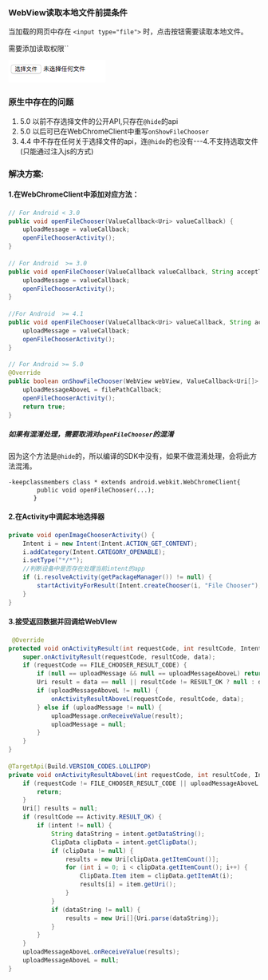 ### WebView读取本地文件前提条件
当加载的网页中存在 `<input type="file">` 时，点击按钮需要读取本地文件。  

需要添加读取权限``

![](/assets/html选取文件.png)

### 原生中存在的问题
1. 5.0 以前不存选择文件的公开API,只存在`@hide`的api
2. 5.0 以后可已在WebChromeClient中重写`onShowFileChooser`
3. 4.4 中不存在任何关于选择文件的api，连`@hide`的也没有---4.不支持选取文件(只能通过注入js的方式)

### 解决方案:
#### 1.在WebChromeClient中添加对应方法： 

```java
// For Android < 3.0
public void openFileChooser(ValueCallback<Uri> valueCallback) {
    uploadMessage = valueCallback;
    openFileChooserActivity();
}

// For Android  >= 3.0
public void openFileChooser(ValueCallback valueCallback, String acceptType) {
    uploadMessage = valueCallback;
    openFileChooserActivity();
}

//For Android  >= 4.1
public void openFileChooser(ValueCallback<Uri> valueCallback, String acceptType, String capture) {
    uploadMessage = valueCallback;
    openFileChooserActivity();
}

// For Android >= 5.0
@Override
public boolean onShowFileChooser(WebView webView, ValueCallback<Uri[]> filePathCallback, WebChromeClient.FileChooserParams fileChooserParams) {
    uploadMessageAboveL = filePathCallback;
    openFileChooserActivity();
    return true;
}
```

##### 如果有混淆处理，需要取消对`openFileChooser`的混淆
因为这个方法是`@hide`的，所以编译的SDK中没有，如果不做混淆处理，会将此方法混淆。

```
-keepclassmembers class * extends android.webkit.WebChromeClient{
        public void openFileChooser(...);
       }
```


#### 2.在Activity中调起本地选择器

```java
private void openImageChooserActivity() {
    Intent i = new Intent(Intent.ACTION_GET_CONTENT);
    i.addCategory(Intent.CATEGORY_OPENABLE);
    i.setType("*/*");
    //判断设备中是否存在处理当前intent的app
    if (i.resolveActivity(getPackageManager()) != null) {
        startActivityForResult(Intent.createChooser(i, "File Chooser"), FILE_CHOOSER_RESULT_CODE);
    }
}
```

#### 3.接受返回数据并回调给WebVIew
```java
 @Override
protected void onActivityResult(int requestCode, int resultCode, Intent data) {
    super.onActivityResult(requestCode, resultCode, data);
    if (requestCode == FILE_CHOOSER_RESULT_CODE) {
        if (null == uploadMessage && null == uploadMessageAboveL) return;
        Uri result = data == null || resultCode != RESULT_OK ? null : data.getData();
        if (uploadMessageAboveL != null) {
            onActivityResultAboveL(requestCode, resultCode, data);
        } else if (uploadMessage != null) {
            uploadMessage.onReceiveValue(result);
            uploadMessage = null;
        }
    }
}

@TargetApi(Build.VERSION_CODES.LOLLIPOP)
private void onActivityResultAboveL(int requestCode, int resultCode, Intent intent) {
    if (requestCode != FILE_CHOOSER_RESULT_CODE || uploadMessageAboveL == null) {
        return;
    }
    Uri[] results = null;
    if (resultCode == Activity.RESULT_OK) {
        if (intent != null) {
            String dataString = intent.getDataString();
            ClipData clipData = intent.getClipData();
            if (clipData != null) {
                results = new Uri[clipData.getItemCount()];
                for (int i = 0; i < clipData.getItemCount(); i++) {
                    ClipData.Item item = clipData.getItemAt(i);
                    results[i] = item.getUri();
                }
            }
            if (dataString != null) {
                results = new Uri[]{Uri.parse(dataString)};
            }
        }
    }
    uploadMessageAboveL.onReceiveValue(results);
    uploadMessageAboveL = null;
}
```

